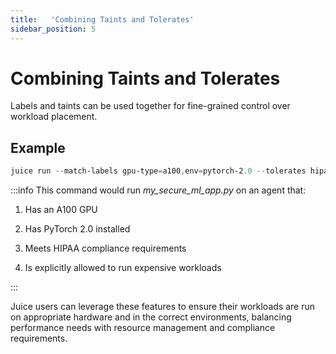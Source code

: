 ```yaml
---
title:   'Combining Taints and Tolerates'
sidebar_position: 5
---
```

# Combining Taints and Tolerates

Labels and taints can be used together for fine-grained control over workload placement. 

 
## Example 

```powershell
juice run --match-labels gpu-type=a100,env=pytorch-2.0 --tolerates hipaa-compliant=required,expensive-gpu=true my_secure_ml_app.py 
```
:::info
This command would run *my_secure_ml_app.py* on an agent that: 
 
1. Has an A100 GPU 

2. Has PyTorch 2.0 installed 

3. Meets HIPAA compliance requirements 

4. Is explicitly allowed to run expensive workloads 

:::

Juice users can leverage these features to ensure their workloads are run on appropriate hardware and in the correct environments, balancing performance needs with resource management and compliance requirements.  